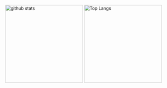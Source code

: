<p align="left"> 
	<img alt="github stats"  height="250px"src="https://github-readme-stats.vercel.app/api?username=rintarofujita&cont_private=true&theme=react" />
	<img alt="Top Langs" height="250px"  src="https://github-readme-stats.vercel.app/api/top-langs/?username=rintarofujita&show_icons=true&theme=react" />
</p>

<!--
**RintaroFujita/RintaroFujita** is a ✨ _special_ ✨ repository because its `README.md` (this file) appears on your GitHub profile.

Here are some ideas to get you started:

- 🔭 I’m currently working on ...
- 🌱 I’m currently learning ...
- 👯 I’m looking to collaborate on ...
- 🤔 I’m looking for help with ...
- 💬 Ask me about ...
- 📫 How to reach me: ...
- 😄 Pronouns: ...
- ⚡ Fun fact: ...
-->
